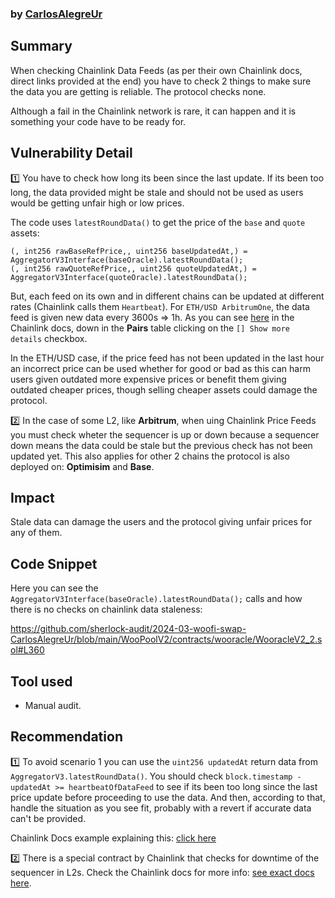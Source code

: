 ### by [CarlosAlegreUr](https://github.com/CarlosAlegreUr)

## Summary

When checking Chainlink Data Feeds (as per their own Chainlink docs, direct links provided at the end) you have to check 2 things to make sure the data you are getting is reliable. The protocol checks none.

Although a fail in the Chainlink network is rare, it can happen and it is something your code have to be ready for.

## Vulnerability Detail

1️⃣ You have to check how long its been since the last update. If its been too long, the data provided might be stale and should not be used as users would be getting unfair high or low prices.

The code uses `latestRoundData()` to get the price of the `base` and `quote` assets:

```solidity
(, int256 rawBaseRefPrice,, uint256 baseUpdatedAt,) = AggregatorV3Interface(baseOracle).latestRoundData();
(, int256 rawQuoteRefPrice,, uint256 quoteUpdatedAt,) = AggregatorV3Interface(quoteOracle).latestRoundData();
```

But, each feed on its own and in different chains can be updated at different rates (Chainlink calls them `Heartbeat`). For `ETH/USD ArbitrumOne`, the data feed is given new data every 3600s => 1h. As you can see [here](https://docs.chain.link/data-feeds/price-feeds/addresses?network=arbitrum&page=1&search=ETH%2FUSD) in the Chainlink docs, down in the **Pairs** table clicking on the `[] Show more details` checkbox.

In the ETH/USD case, if the price feed has not been updated in the last hour an incorrect price can be used whether for good or bad as this can harm users given outdated more expensive prices or benefit them giving outdated cheaper prices, though selling cheaper assets could damage the protocol.


2️⃣ In the case of some L2, like **Arbitrum**, when uing Chainlink Price Feeds you must check wheter the sequencer is up or down because a sequencer down means the data could be stale but the previous check has not been updated yet. This also applies for other 2 chains the protocol is also deployed on: **Optimisim** and **Base**.

## Impact

Stale data can damage the users and the protocol giving unfair prices for any of them.

## Code Snippet

Here you can see the `AggregatorV3Interface(baseOracle).latestRoundData();` calls and how there is no checks on chainlink data staleness:

https://github.com/sherlock-audit/2024-03-woofi-swap-CarlosAlegreUr/blob/main/WooPoolV2/contracts/wooracle/WooracleV2_2.sol#L360

## Tool used

- Manual audit.

## Recommendation

1️⃣ To avoid scenario 1 you can use the `uint256 updatedAt` return data from `AggregatorV3.latestRoundData()`. You should check `block.timestamp - updatedAt >= heartbeatOfDataFeed` to see if its been too long since the last price update before proceeding to use the data. And then, according to that, handle the situation as you see fit, probably with a revert if accurate data can't be provided.

Chainlink Docs example explaining this: [click here](https://docs.chain.link/data-feeds/l2-sequencer-feeds)

2️⃣ There is a special contract by Chainlink that checks for downtime of the sequencer in L2s. Check the Chainlink docs for more info: [see exact docs here](https://docs.chain.link/data-feeds/l2-sequencer-feeds).
